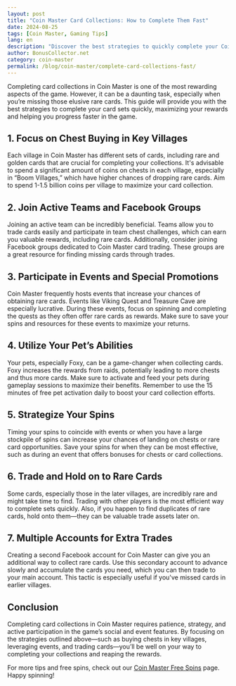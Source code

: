 ```yaml
---
layout: post
title: "Coin Master Card Collections: How to Complete Them Fast"
date: 2024-08-25
tags: [Coin Master, Gaming Tips]
lang: en
description: "Discover the best strategies to quickly complete your Coin Master card collections and unlock fantastic rewards."
author: BonusCollector.net
category: coin-master
permalink: /blog/coin-master/complete-card-collections-fast/
---
```


Completing card collections in Coin Master is one of the most rewarding aspects of the game. However, it can be a daunting task, especially when you’re missing those elusive rare cards. This guide will provide you with the best strategies to complete your card sets quickly, maximizing your rewards and helping you progress faster in the game.

## 1. **Focus on Chest Buying in Key Villages**

Each village in Coin Master has different sets of cards, including rare and golden cards that are crucial for completing your collections. It's advisable to spend a significant amount of coins on chests in each village, especially in “Boom Villages,” which have higher chances of dropping rare cards. Aim to spend 1-1.5 billion coins per village to maximize your card collection.

## 2. **Join Active Teams and Facebook Groups**

Joining an active team can be incredibly beneficial. Teams allow you to trade cards easily and participate in team chest challenges, which can earn you valuable rewards, including rare cards. Additionally, consider joining Facebook groups dedicated to Coin Master card trading. These groups are a great resource for finding missing cards through trades.

## 3. **Participate in Events and Special Promotions**

Coin Master frequently hosts events that increase your chances of obtaining rare cards. Events like Viking Quest and Treasure Cave are especially lucrative. During these events, focus on spinning and completing the quests as they often offer rare cards as rewards. Make sure to save your spins and resources for these events to maximize your returns.

## 4. **Utilize Your Pet’s Abilities**

Your pets, especially Foxy, can be a game-changer when collecting cards. Foxy increases the rewards from raids, potentially leading to more chests and thus more cards. Make sure to activate and feed your pets during gameplay sessions to maximize their benefits. Remember to use the 15 minutes of free pet activation daily to boost your card collection efforts.

## 5. **Strategize Your Spins**

Timing your spins to coincide with events or when you have a large stockpile of spins can increase your chances of landing on chests or rare card opportunities. Save your spins for when they can be most effective, such as during an event that offers bonuses for chests or card collections.

## 6. **Trade and Hold on to Rare Cards**

Some cards, especially those in the later villages, are incredibly rare and might take time to find. Trading with other players is the most efficient way to complete sets quickly. Also, if you happen to find duplicates of rare cards, hold onto them—they can be valuable trade assets later on.

## 7. **Multiple Accounts for Extra Trades**

Creating a second Facebook account for Coin Master can give you an additional way to collect rare cards. Use this secondary account to advance slowly and accumulate the cards you need, which you can then trade to your main account. This tactic is especially useful if you've missed cards in earlier villages.

## Conclusion

Completing card collections in Coin Master requires patience, strategy, and active participation in the game’s social and event features. By focusing on the strategies outlined above—such as buying chests in key villages, leveraging events, and trading cards—you’ll be well on your way to completing your collections and reaping the rewards.

For more tips and free spins, check out our [Coin Master Free Spins](https://bonuscollector.net/coin-master-free-spins/) page. Happy spinning!